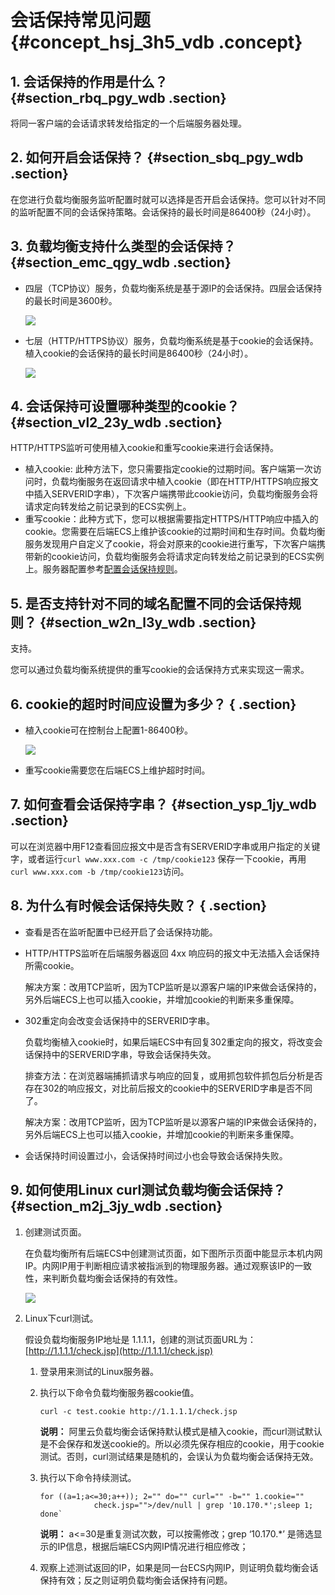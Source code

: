 # 会话保持常见问题 {#concept_hsj_3h5_vdb .concept}

## 1. 会话保持的作用是什么？ {#section_rbq_pgy_wdb .section}

将同一客户端的会话请求转发给指定的一个后端服务器处理。

## 2. 如何开启会话保持？ {#section_sbq_pgy_wdb .section}

在您进行负载均衡服务监听配置时就可以选择是否开启会话保持。您可以针对不同的监听配置不同的会话保持策略。会话保持的最长时间是86400秒（24小时）。

## 3. 负载均衡支持什么类型的会话保持？ {#section_emc_qgy_wdb .section}

-   四层（TCP协议）服务，负载均衡系统是基于源IP的会话保持。四层会话保持的最长时间是3600秒。

    ![](http://static-aliyun-doc.oss-cn-hangzhou.aliyuncs.com/assets/img/4290/15382898883293_zh-CN.png)

-   七层（HTTP/HTTPS协议）服务，负载均衡系统是基于cookie的会话保持。植入cookie的会话保持的最长时间是86400秒（24小时）。

    ![](http://static-aliyun-doc.oss-cn-hangzhou.aliyuncs.com/assets/img/4290/15382898893294_zh-CN.png)


## 4. 会话保持可设置哪种类型的cookie？ {#section_vl2_23y_wdb .section}

HTTP/HTTPS监听可使用植入cookie和重写cookie来进行会话保持。

-   植入cookie: 此种方法下，您只需要指定cookie的过期时间。客户端第一次访问时，负载均衡服务在返回请求中植入cookie（即在HTTP/HTTPS响应报文中插入SERVERID字串），下次客户端携带此cookie访问，负载均衡服务会将请求定向转发给之前记录到的ECS实例上。
-   重写cookie：此种方式下，您可以根据需要指定HTTPS/HTTP响应中插入的cookie。您需要在后端ECS上维护该cookie的过期时间和生存时间。负载均衡服务发现用户自定义了cookie，将会对原来的cookie进行重写，下次客户端携带新的cookie访问，负载均衡服务会将请求定向转发给之前记录到的ECS实例上。服务器配置参考[配置会话保持规则](../../../../intl.zh-CN/最佳实践/配置服务器Cookie.md#)。

## 5. 是否支持针对不同的域名配置不同的会话保持规则？ {#section_w2n_l3y_wdb .section}

支持。

您可以通过负载均衡系统提供的重写cookie的会话保持方式来实现这一需求。

## 6. cookie的超时时间应设置为多少？ { .section}

-   植入cookie可在控制台上配置1-86400秒。

    ![](http://static-aliyun-doc.oss-cn-hangzhou.aliyuncs.com/assets/img/4290/15382898893295_zh-CN.png)

-   重写cookie需要您在后端ECS上维护超时时间。

## 7. 如何查看会话保持字串？ {#section_ysp_1jy_wdb .section}

可以在浏览器中用F12查看回应报文中是否含有SERVERID字串或用户指定的关键字，或者运行`curl www.xxx.com -c /tmp/cookie123` 保存一下cookie，再用 `curl www.xxx.com -b /tmp/cookie123`访问。

## 8. 为什么有时候会话保持失败？ { .section}

-   查看是否在监听配置中已经开启了会话保持功能。
-   HTTP/HTTPS监听在后端服务器返回 4xx 响应码的报文中无法插入会话保持所需cookie。

    解决方案：改用TCP监听，因为TCP监听是以源客户端的IP来做会话保持的，另外后端ECS上也可以插入cookie，并增加cookie的判断来多重保障。

-   302重定向会改变会话保持中的SERVERID字串。

    负载均衡植入cookie时，如果后端ECS中有回复302重定向的报文，将改变会话保持中的SERVERID字串，导致会话保持失效。

    排查方法：在浏览器端捕抓请求与响应的回复，或用抓包软件抓包后分析是否存在302的响应报文，对比前后报文的cookie中的SERVERID字串是否不同了。

    解决方案：改用TCP监听，因为TCP监听是以源客户端的IP来做会话保持的，另外后端ECS上也可以插入cookie，并增加cookie的判断来多重保障。

-   会话保持时间设置过小，会话保持时间过小也会导致会话保持失败。

## 9. 如何使用Linux curl测试负载均衡会话保持？ {#section_m2j_3jy_wdb .section}

1.  创建测试页面。

    在负载均衡所有后端ECS中创建测试页面，如下图所示页面中能显示本机内网IP。内网IP用于判断相应请求被指派到的物理服务器。通过观察该IP的一致性，来判断负载均衡会话保持的有效性。

    ![](http://static-aliyun-doc.oss-cn-hangzhou.aliyuncs.com/assets/img/4290/15382898893296_zh-CN.png)

2.  Linux下curl测试。

    假设负载均衡服务IP地址是 1.1.1.1，创建的测试页面URL为： [http://1.1.1.1/check.jsp](http://1.1.1.1/check.jsp)

    1.  登录用来测试的Linux服务器。
    2.  执行以下命令负载均衡服务器cookie值。

        ```
        curl -c test.cookie http://1.1.1.1/check.jsp
        ```

        **说明：** 阿里云负载均衡会话保持默认模式是植入cookie，而curl测试默认是不会保存和发送cookie的。所以必须先保存相应的cookie，用于cookie测试。否则，curl测试结果是随机的，会误认为负载均衡会话保持无效。

    3.  执行以下命令持续测试。

        ```
        for ((a=1;a<=30;a++)); 2="" do="" curl="" -b="" 1.cookie=""
                    check.jsp="">/dev/null | grep '10.170.*';sleep 1; done`
        ```

        **说明：** a<=30是重复测试次数，可以按需修改；grep ‘10.170.\*’ 是筛选显示的IP信息，根据后端ECS内网IP情况进行相应修改；

    4.  观察上述测试返回的IP，如果是同一台ECS内网IP，则证明负载均衡会话保持有效；反之则证明负载均衡会话保持有问题。

